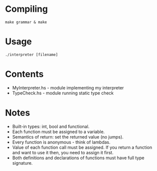 # Compiling  

```shell
make grammar & make
```

# Usage

```shell
./interpreter [filename]
```

# Contents  

* MyInterpreter.hs - module implementing my interpreter  
* TypeCheck.hs - module running static type check  

# Notes

* Built-in types: int, bool and functional.  
* Each function must be assigned to a variable.  
* Semantics of return: set the returned value (no jumps).  
* Every function is anonymous - think of lambdas.  
* Value of each function call must be assigned. If you return a function and want to use it then, you need to assign it first.  
* Both definitions and declarations of functions must have full type signature.  
